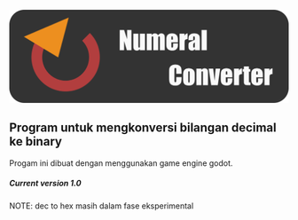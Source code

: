 ![banner](banner.png)
## Program untuk mengkonversi bilangan decimal ke binary
Progam ini dibuat dengan menggunakan game engine godot.

##### Current version 1.0
NOTE: dec to hex masih dalam fase eksperimental
